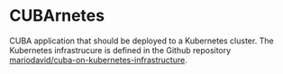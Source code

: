 # CUBArnetes
CUBA application that should be deployed to a Kubernetes cluster. The Kubernetes infrastrucure is defined in the Github repository
[mariodavid/cuba-on-kubernetes-infrastructure](https://github.com/mariodavid/cuba-on-kubernetes-infrastructure).
